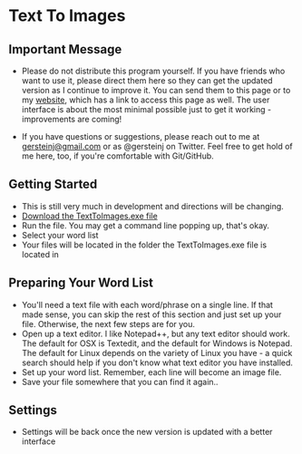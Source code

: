 # Text To Images

## Important Message
* Please do not distribute this program yourself. If you have friends who want to use it, please direct them here so they can get the updated version as I continue to improve it. You can send them to this page or to my [website](http://www.robotsinheels.com), which has a link to access this page as well. The user interface is about the most minimal possible just to get it working - improvements are coming!

* If you have questions or suggestions, please reach out to me at gersteinj@gmail.com or as @gersteinj on Twitter. Feel free to get hold of me here, too, if you're comfortable with Git/GitHub.

## Getting Started
* This is still very much in development and directions will be changing.
* [Download the TextToImages.exe file](https://github.com/gersteinj/text_to_images/blob/master/dist/TextToImages.exe)
* Run the file. You may get a command line popping up, that's okay.
* Select your word list
* Your files will be located in the folder the TextToImages.exe file is located in

## Preparing Your Word List
* You'll need a text file with each word/phrase on a single line. If that made sense, you can skip the rest of this section and just set up your file. Otherwise, the next few steps are for you.
* Open up a text editor. I like Notepad++, but any text editor should work. The default for OSX is Textedit, and the default for Windows is Notepad. The default for Linux depends on the variety of Linux you have - a quick search should help if you don't know what text editor you have installed.
* Set up your word list. Remember, each line will become an image file.
* Save your file somewhere that you can find it again..

## Settings
* Settings will be back once the new version is updated with a better interface
